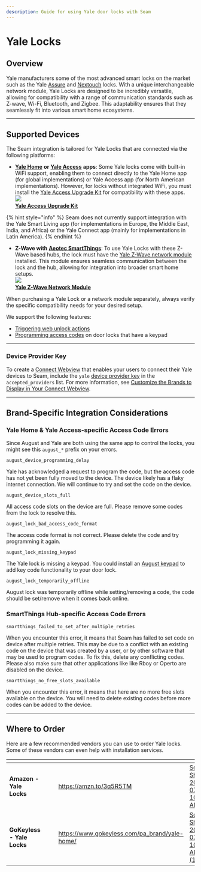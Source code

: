 ```yaml
---
description: Guide for using Yale door locks with Seam
---
```


# Yale Locks

## Overview

Yale manufacturers some of the most advanced smart locks on the market such as the Yale [Assure](https://amzn.to/452zo6n) and [Nextouch](https://amzn.to/3DAeRdP) locks. With a unique interchangeable network module, Yale Locks are designed to be incredibly versatile, allowing for compatibility with a range of communication standards such as Z-wave, Wi-Fi, Bluetooth, and Zigbee. This adaptability ensures that they seamlessly fit into various smart home ecosystems.

***

## Supported Devices

The Seam integration is tailored for Yale Locks that are connected via the following platforms:

* [**Yale Home**](https://www.yalehome.com/au/en/products/smart-products/yale-home-app) **or** [**Yale Access**](https://www.yalehome.com/us/en/products/smart-technology/yale-access) **apps**: Some Yale locks come with built-in WiFi support, enabling them to connect directly to the Yale Home app (for global implementations) or Yale Access app (for North American implementations). However, for locks without integrated WiFi, you must install the [Yale Access Upgrade Kit](https://amzn.to/3OyUVOT) for compatibility with these apps.\
  ![](../.gitbook/assets/d2d0a-yd-accesskit\_ya\_enc1.jpg)\
  [**Yale Access Upgrade Kit**](https://www.amazon.com/Yale-Bluetooth-Upgrade-Assure-Levers/dp/B07GPXN936?hvadid=309748512713\&hvpos=\&hvnetw=g\&hvrand=898690352114198212\&hvpone=\&hvptwo=\&hvqmt=\&hvdev=c\&hvdvcmdl=\&hvlocint=\&hvlocphy=9031939\&hvtargid=pla-628163958927\&psc=1\&linkCode=sl1\&tag=seam0f-20\&linkId=2a3f40625fb6f9267c822adfd793a950\&language=en\_US\&ref\_=as\_li\_ss\_tl)

{% hint style="info" %}
Seam does not currently support integration with the Yale Smart Living app (for implementations in Europe, the Middle East, India, and Africa) or the Yale Connect app (mainly for implementations in Latin America).
{% endhint %}

* **Z-Wave with** [**Aeotec SmartThings**](https://amzn.to/44OulH1): To use Yale Locks with these Z-Wave based hubs, the lock must have the [Yale Z-Wave network module](https://amzn.to/3DC9nis) installed. This module ensures seamless communication between the lock and the hub, allowing for integration into broader smart home setups.\
  ![](../.gitbook/assets/yale-ayr202-zwv-usa-assure-lock-z-wave-plus-network-module-ayr202-zwv-usa.jpeg)\
  [**Yale Z-Wave Network Module**](https://www.amazon.com/Yale-Z-wave-Module-Electronic-AYR202-ZWV-USA/dp/B07B1G5LR9?crid=1M97DIL3OHT0E\&keywords=yale+z-wave+plus+module\&qid=1690480444\&sprefix=yale+z-wave+plus+module,aps,318\&sr=8-1\&ufe=app\_do:amzn1.fos.f5122f16-c3e8-4386-bf32-63e904010ad0\&linkCode=sl1\&tag=seam0f-20\&linkId=62ce481be465b16a59d4e8e1f69e4965\&language=en\_US\&ref\_=as\_li\_ss\_tl)

When purchasing a Yale Lock or a network module separately, always verify the specific compatibility needs for your desired setup.

We support the following features:

* [Triggering web unlock actions](../api-clients/locks/unlock_door.md)
* [Programming access codes](../products/smart-locks/access-codes/) on door locks that have a keypad

***

### Device Provider Key

To create a [Connect Webview](../core-concepts/connect-webviews/) that enables your users to connect their Yale devices to Seam, include the `yale` [device provider key](../api-clients/connect_webviews/#device-provider-keys) in the `accepted_providers` list. For more information, see [Customize the Brands to Display in Your Connect Webview](../core-concepts/connect-webviews/customizing-connect-webviews.md#customize-the-brands-to-display-in-your-connect-webviews).

***

## Brand-Specific Integration Considerations

### Yale Home & Yale Access-specific Access Code Errors

Since August and Yale are both using the same app to control the locks, you might see this `august_*` prefix on your errors.

`august_device_programming_delay`

Yale has acknowledged a request to program the code, but the access code has not yet been fully moved to the device. The device likely has a flaky internet connection. We will continue to try and set the code on the device.

`august_device_slots_full`

All access code slots on the device are full. Please remove some codes from the lock to resolve this.

`august_lock_bad_access_code_format`

The access code format is not correct. Please delete the code and try programming it again.

`august_lock_missing_keypad`

The Yale lock is missing a keypad. You could install an [August keypad](https://amzn.to/3rOdSUN) to add key code functionality to your door lock.

`august_lock_temporarily_offline`

August lock was temporarily offline while setting/removing a code, the code should be set/remove when it comes back online.

### SmartThings Hub-specific Access Code Errors

`smartthings_failed_to_set_after_multiple_retries`

When you encounter this error, it means that Seam has failed to set code on device after multiple retries. This may be due to a conflict with an existing code on the device that was created by a user, or by other software that may be used to program codes. To fix this, delete any conflicting codes. Please also make sure that other applications like like Rboy or Operto are disabled on the device.

`smartthings_no_free_slots_available`

When you encounter this error, it means that here are no more free slots available on the device. You will need to delete existing codes before more codes can be added to the device.

***

## Where to Order

Here are a few recommended vendors you can use to order Yale locks. Some of these vendors can even help with installation services.

<table data-view="cards"><thead><tr><th></th><th></th><th></th><th data-hidden data-card-target data-type="content-ref"></th><th data-hidden data-card-cover data-type="files"></th></tr></thead><tbody><tr><td><strong>Amazon - Yale Locks</strong></td><td></td><td></td><td><a href="https://amzn.to/3q5R5TM">https://amzn.to/3q5R5TM</a></td><td><a href="../.gitbook/assets/Screen Shot 2023-07-27 at 10.40.18 AM.png">Screen Shot 2023-07-27 at 10.40.18 AM.png</a></td></tr><tr><td><strong>GoKeyless - Yale Locks</strong></td><td></td><td></td><td><a href="https://www.gokeyless.com/pa_brand/yale-home/">https://www.gokeyless.com/pa_brand/yale-home/</a></td><td><a href="../.gitbook/assets/Screen Shot 2023-07-27 at 10.37.07 AM (1).png">Screen Shot 2023-07-27 at 10.37.07 AM (1).png</a></td></tr></tbody></table>
